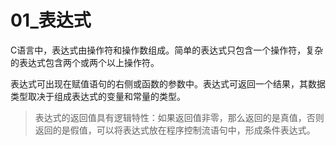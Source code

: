 # 01_表达式

C语言中，表达式由操作符和操作数组成。简单的表达式只包含一个操作符，复杂的表达式包含两个或两个以上操作符。

表达式可出现在赋值语句的右侧或函数的参数中。表达式可返回一个结果，其数据类型取决于组成表达式的变量和常量的类型。

> 表达式的返回值具有逻辑特性：如果返回值非零，那么返回的是真值，否则返回的是假值，可以将表达式放在程序控制流语句中，形成条件表达式。